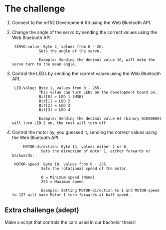 # The challenge

1. Connect to the nrf52 Development Kit using the Web Bluetooth API.

2. Change the angle of the servo by sending the correct values using the Web Bluetooth API.

  		SERVO-value: Byte 2, values from 0 - 20.
				   Sets the angle of the servo.
				   
				   Example: Sending the decimal value 10, will make the servo turn to the mean angle.

3. Control the LEDs by sending the correct values using the Web Bluetooth API.

		LED-Value: Byte 1, values from 0 - 255. 
				   This value can turn LEDs on the development board on. 
				   Bit[0] = LED 1 (MSB)
				   Bit[1] = LED 2 
				   Bit[2] = LED 3
				   Bit[3] = LED 4
				   
				   Example: Sending the decimal value 64 (binary 01000000) will turn LED 2 on, the rest will turn off.
				   
4. Control the motor by, you guessed it, sending the correct values using the Web Bluetooth API.

    		MOTOR-direction: Byte 14, values either 1 or 0.
					Sets the direction of motor 1, either forwards or backwards.
					
		MOTOR-speed: Byte 10, values from 0 - 255.
					Sets the rotational speed of the motor. 
					
					0 = Minimum speed (None)
					255 = Maximum speed
					
					Example: Setting MOTOR-direction to 1 and MOTOR-speed to 127 will make Motor 1 turn forwards at half speed.

## Extra challenge (adept)

Make a script that controls the cars used in our bachelor thesis!
